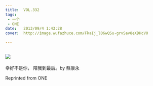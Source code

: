 ```yaml
---
title:	VOL.332
tags:
 - 一个
 - ONE
date:	2013/09/4 1:43:28
cover:	http://image.wufazhuce.com/FkaIj_l06wQSu-grvSav8eXDHcV0

---
```

![](http://image.wufazhuce.com/FkaIj_l06wQSu-grvSav8eXDHcV0)
---

幸好不是你， 陪我到最后。by 蔡康永
 
Reprinted from ONE
